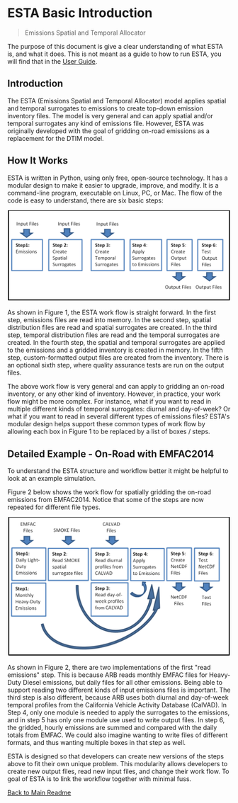 # ESTA Basic Introduction

> Emissions Spatial and Temporal Allocator

The purpose of this document is give a clear understanding of what ESTA is, and what it does. This is not meant as a guide to how to run ESTA, you will find that in the [User Guide](USERS_GUIDE.md).

## Introduction

The ESTA (Emissions Spatial and Temporal Allocator) model applies spatial and temporal surrogates to emissions to create top-down emission inventory files.  The model is very general and can apply spatial and/or temporal surrogates any kind of emissions file.  However, ESTA was originally developed with the goal of gridding on-road emissions as a replacement for the DTIM model.

## How It Works

ESTA is written in Python, using only free, open-source technology. It has a modular design to make it easier to upgrade, improve, and modify. It is a command-line program, executable on Linux, PC, or Mac. The flow of the code is easy to understand, there are six basic steps:

![Figure 1: ESTA work flow, generic version](resources/esta_box_diagram_1.png)

As shown in Figure 1, the ESTA work flow is straight forward. In the first step, emissions files are read into memory. In the second step, spatial distribution files are read and spatial surrogates are created. In the third step, temporal distribution files are read and the temporal surrogates are created. In the fourth step, the spatial and temporal surrogates are applied to the emissions and a gridded inventory is created in memory. In the fifth step, custom-formatted output files are created from the inventory. There is an optional sixth step, where quality assurance tests are run on the output files.

The above work flow is very general and can apply to gridding an on-road inventory, or any other kind of inventory. However, in practice, your work flow might be more complex. For instance, what if you want to read in multiple different kinds of temporal surrogates: diurnal and day-of-week? Or what if you want to read in several different types of emissions files? ESTA's modular design helps support these common types of work flow by allowing each box in Figure 1 to be replaced by a list of boxes / steps.

## Detailed Example - On-Road with EMFAC2014

To understand the ESTA structure and workflow better it might be helpful to look at an example simulation.

Figure 2 below shows the work flow for spatially gridding the on-road emissions from EMFAC2014. Notice that some of the steps are now repeated for different file types.

![Figure 2: ESTA work flow, EMFAC example](resources/esta_box_diagram_on_road.png)

As shown in Figure 2, there are two implementations of the first "read emissions" step. This is because ARB reads monthly EMFAC files for Heavy-Duty Diesel emissions, but daily files for all other emissions. Being able to support reading two different kinds of input emissions files is important. The third step is also different, because ARB uses both diurnal and day-of-week temporal profiles from the California Vehicle Activity Database (CalVAD). In Step 4, only one module is needed to apply the surrogates to the emissions, and in step 5 has only one module use used to write output files. In step 6, the gridded, hourly emissions are summed and compared with the daily totals from EMFAC. We could also imagine wanting to write files of different formats, and thus wanting multiple boxes in that step as well.

ESTA is designed so that developers can create new versions of the steps above to fit their own unique problem.  This modularity allows developers to create new output files, read new input files, and change their work flow. To goal of ESTA is to link the workflow together with minimal fuss.


[Back to Main Readme](../README.md)

